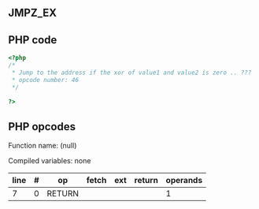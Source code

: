 JMPZ\_EX
--------

PHP code
--------

``` php
<?php
/*
 * Jump to the address if the xor of value1 and value2 is zero .. ???
 * opcode number: 46
 */
 
?>
```

PHP opcodes
-----------

Function name: (null)

Compiled variables: none

| line | \#  | op     | fetch | ext | return | operands |
|------|-----|--------|-------|-----|--------|----------|
| 7    | 0   | RETURN |       |     |        | 1        |
